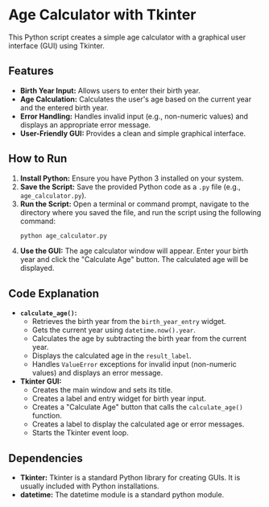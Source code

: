 # Age Calculator with Tkinter

This Python script creates a simple age calculator with a graphical user interface (GUI) using Tkinter.

## Features

* **Birth Year Input:** Allows users to enter their birth year.
* **Age Calculation:** Calculates the user's age based on the current year and the entered birth year.
* **Error Handling:** Handles invalid input (e.g., non-numeric values) and displays an appropriate error message.
* **User-Friendly GUI:** Provides a clean and simple graphical interface.

## How to Run

1.  **Install Python:** Ensure you have Python 3 installed on your system.
2.  **Save the Script:** Save the provided Python code as a `.py` file (e.g., `age_calculator.py`).
3.  **Run the Script:** Open a terminal or command prompt, navigate to the directory where you saved the file, and run the script using the following command:
    ```bash
    python age_calculator.py
    ```
4.  **Use the GUI:** The age calculator window will appear. Enter your birth year and click the "Calculate Age" button. The calculated age will be displayed.

## Code Explanation

* **`calculate_age()`:**
    * Retrieves the birth year from the `birth_year_entry` widget.
    * Gets the current year using `datetime.now().year`.
    * Calculates the age by subtracting the birth year from the current year.
    * Displays the calculated age in the `result_label`.
    * Handles `ValueError` exceptions for invalid input (non-numeric values) and displays an error message.
* **Tkinter GUI:**
    * Creates the main window and sets its title.
    * Creates a label and entry widget for birth year input.
    * Creates a "Calculate Age" button that calls the `calculate_age()` function.
    * Creates a label to display the calculated age or error messages.
    * Starts the Tkinter event loop.

## Dependencies

* **Tkinter:** Tkinter is a standard Python library for creating GUIs. It is usually included with Python installations.
* **datetime:** The datetime module is a standard python module.
